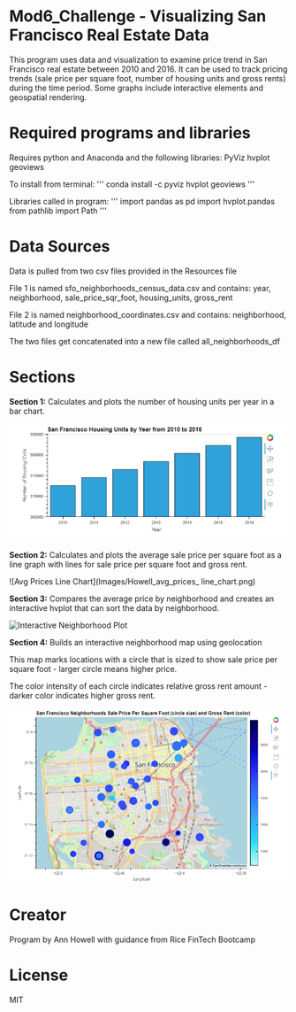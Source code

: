 # Mod6_Challenge - Visualizing San Francisco Real Estate Data

This program uses data and visualization to examine price trend in San Francisco real estate between 2010 and 2016.
It can be used to track pricing trends (sale price per square foot, number of housing units and gross rents) during the time period.
Some graphs include interactive elements and geospatial rendering.


# Required programs and libraries
Requires python and Anaconda and the following libraries:
PyViz
hvplot
geoviews

To install from terminal:
'''
conda install -c pyviz hvplot geoviews
'''

Libraries called in program:
'''
import pandas as pd
import hvplot.pandas
from pathlib import Path
'''

# Data Sources
Data is pulled from two csv files provided in the Resources file

File 1 is named sfo_neighborhoods_census_data.csv and contains: year, neighborhood, sale_price_sqr_foot, housing_units, gross_rent

File 2 is named neighborhood_coordinates.csv and contains: neighborhood, latitude and longitude

The two files get concatenated into a new file called all_neighborhoods_df


# Sections

**Section 1:** Calculates and plots the number of housing units per year in a bar chart.

![Bar chart](Images/Howell_housing_units_bar_chart.png)

**Section 2:** Calculates and plots the average sale price per square foot as a line graph
with lines for sale price per square foot and gross rent.
    
![Avg Prices Line Chart](Images/Howell_avg_prices_ line_chart.png)    

**Section 3:** Compares the average price by neighborhood and creates an interactive
hvplot that can sort the data by neighborhood.
    
![Interactive Neighborhood Plot](http://localhost:8888/lab/tree/Images/Howell_prices_line_chart_by_neighborhood.png)

**Section 4:** Builds an interactive neighborhood map using geolocation

This map marks locations with a circle that is sized to show sale price per square foot - 
larger circle means higher price.

The color intensity of each circle indicates relative gross rent amount - darker color
indicates higher gross rent.
    
![Geo Spatial Map](Images/Howell_geo_spatial_map.png)    


# Creator
Program by Ann Howell with guidance from Rice FinTech Bootcamp

# License
MIT